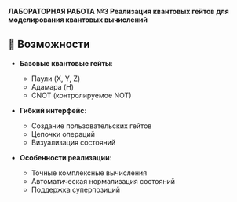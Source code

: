
**ЛАБОРАТОРНАЯ РАБОТА №3  Реализация квантовых гейтов для моделирования квантовых вычислений**

## 📌 Возможности

- **Базовые квантовые гейты**:
  - Паули (X, Y, Z)
  - Адамара (H)
  - CNOT (контролируемое NOT)

- **Гибкий интерфейс**:
  - Создание пользовательских гейтов
  - Цепочки операций
  - Визуализация состояний

- **Особенности реализации**:
  - Точные комплексные вычисления
  - Автоматическая нормализация состояний
  - Поддержка суперпозиций
